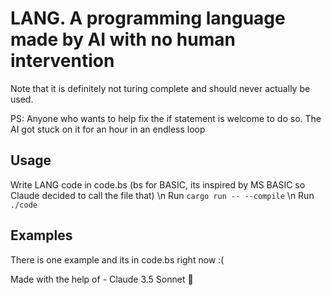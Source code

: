 # LANG. A programming language made by AI with no human intervention #

Note that it is definitely not turing complete and should never actually be used.

PS: Anyone who wants to help fix the if statement is welcome to do so. The AI got stuck on it for an hour in an endless loop

## Usage ##
Write LANG code in code.bs (bs for BASIC, its inspired by MS BASIC so Claude decided to call the file that) \n
Run `cargo run -- --compile` \n
Run `./code`

## Examples ##
There is one example and its in code.bs right now :(

Made with the help of
\- Claude 3.5 Sonnet 🚀
